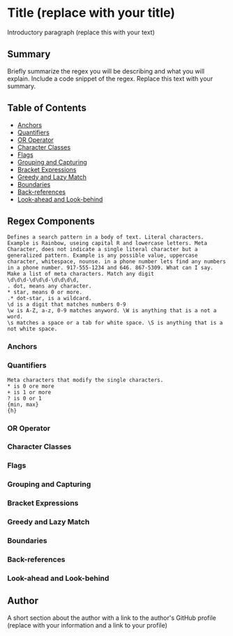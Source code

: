 # Title (replace with your title)

Introductory paragraph (replace this with your text)

## Summary

Briefly summarize the regex you will be describing and what you will explain. Include a code snippet of the regex. Replace this text with your summary.

## Table of Contents

- [Anchors](#anchors)
- [Quantifiers](#quantifiers)
- [OR Operator](#or-operator)
- [Character Classes](#character-classes)
- [Flags](#flags)
- [Grouping and Capturing](#grouping-and-capturing)
- [Bracket Expressions](#bracket-expressions)
- [Greedy and Lazy Match](#greedy-and-lazy-match)
- [Boundaries](#boundaries)
- [Back-references](#back-references)
- [Look-ahead and Look-behind](#look-ahead-and-look-behind)

## Regex Components
    Defines a search pattern in a body of text. Literal characters. Example is Rainbow, useing capital R and lowercase letters. Meta Character, does not indicate a single literal character but a generalized pattern. Example is any possible value, uppercase character, whitespace, nounse. in a phone number lets find any numbers in a phone number. 917-555-1234 and 646. 867-5309. What can I say. Make a list of meta characters. Match any digit 
    \d\d\d-\d\d\d-\d\d\d\d, 
    . dot, means any character.
    * star, means 0 or more. 
    .* dot-star, is a wildcard.
    \d is a digit that matches numbers 0-9
    \w is A-Z, a-z, 0-9 matches anyword. \W is anything that is a not a word.
    \s matches a space or a tab for white space. \S is anything that is a not white space.

### Anchors

### Quantifiers
    Meta characters that modify the single characters. 
    * is 0 ore more
    + is 1 or more
    ? is 0 or 1
    {min, max}
    {h}
    

### OR Operator

### Character Classes

### Flags

### Grouping and Capturing

### Bracket Expressions

### Greedy and Lazy Match

### Boundaries

### Back-references

### Look-ahead and Look-behind

## Author

A short section about the author with a link to the author's GitHub profile (replace with your information and a link to your profile)
